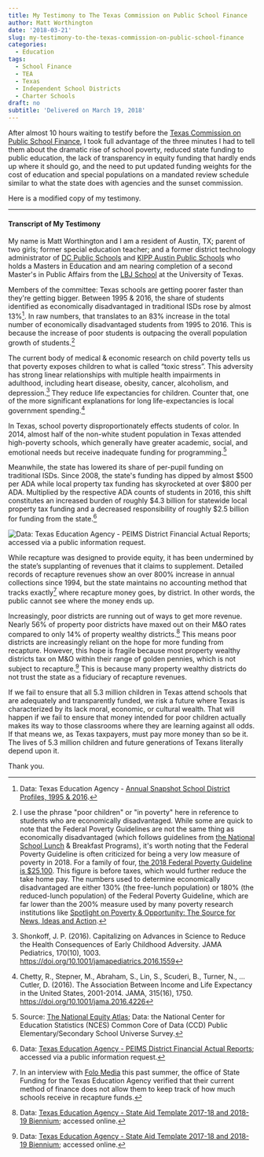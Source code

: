 ```yaml
---
title: My Testimony to The Texas Commission on Public School Finance
author: Matt Worthington
date: '2018-03-21'
slug: my-testimony-to-the-texas-commission-on-public-school-finance
categories:
  - Education
tags:
  - School Finance
  - TEA
  - Texas
  - Independent School Districts
  - Charter Schools
draft: no
subtitle: 'Delivered on March 19, 2018'
---
```


After almost 10 hours waiting to testify before the [Texas Commission on Public School Finance](https://tea.texas.gov/schoolfinancecommission/), I took full advantage of the three minutes I had to tell them about the dramatic rise of school poverty, reduced state funding to public education, the lack of transparency in equity funding that hardly ends up where it should go, and the need to put updated funding weights for the cost of education and special populations on a mandated review schedule similar to what the state does with agencies and the sunset commission.

<!--more-->
Here is a modified copy of my testimony.

***

#### Transcript of My Testimony

My name is Matt Worthington and I am a resident of Austin, TX; parent of two girls; former special education teacher; and a former district technology administrator of [DC Public Schools](https://dcps.dc.gov) and [KIPP Austin Public Schools](http://www.kippaustin.org) who holds a Masters in Education and am nearing completion of a second Master's in Public Affairs from the [LBJ School](https://lbj.utexas.edu) at the University of Texas. 

Members of the committee: Texas schools are getting poorer faster than they're getting bigger. Between 1995 & 2016, the share of students identified as economically disadvantaged in traditional ISDs rose by almost 13%[^1]. In raw numbers, that translates to an 83% increase in the total number of economically disadvantaged students from 1995 to 2016. This is because the increase of poor students is outpacing the overall population growth of students.[^2]


The current body of medical & economic research on child poverty tells us that poverty exposes children to what is called “toxic stress”. This adversity has strong linear relationships with multiple health impairments in adulthood, including heart disease, obesity, cancer, alcoholism, and depression.[^3] They reduce life expectancies for children. Counter that, one of the more significant explanations for long life-expectancies is local government spending.[^4]

In Texas, school poverty disproportionately effects students of color. In 2014, almost half of the non-white student population in Texas attended high-poverty schools, which generally have greater academic, social, and emotional needs but receive inadequate funding for programming.[^5] 

Meanwhile, the state has lowered its share of per-pupil funding on traditional ISDs. Since 2008, the state's funding has dipped by almost $500 per ADA while local property tax funding has skyrocketed at over $800 per ADA. Multiplied by the respective ADA counts of students in 2016, this shift constitutes an increased burden of roughly $4.3 billion for statewide local property tax funding and a decreased responsibility of roughly $2.5 billion for funding from the state.[^6]

![Data: [Texas Education Agency - PEIMS District Financial Actual Reports](https://tea.texas.gov/financialstandardreports/); accessed via a public information request.](/post/2018-03-21-my-testimony-to-the-texas-commission-on-public-school-finance_files/perstudentrevenuehistory.png)
<!-- <img src="/post/2018-03-21-my-testimony-to-the-texas-commission-on-public-school-finance_files/perstudentrevenues.png" width="100%" /> -->

While recapture was designed to provide equity, it has been undermined by the state’s supplanting of revenues that it claims to supplement. Detailed records of recapture revenues show an over 800% increase in annual collections since 1994, but the state maintains no accounting method that tracks exactly[^7] where recapture money goes, by district. In other words, the public cannot see where the money ends up.

Increasingly, poor districts are running out of ways to get more revenue. Nearly 56% of property poor districts have maxed out on their M&O rates compared to only 14% of property wealthy districts.[^8] This means poor districts are increasingly reliant on the hope for more funding from recapture. However, this hope is fragile because most property wealthy districts tax on M&O within their range of golden pennies, which is not subject to recapture.[^9] This is because many property wealthy districts do not trust the state as a fiduciary of recapture revenues.

If we fail to ensure that all 5.3 million children in Texas attend schools that are adequately and transparently funded, we risk a future where Texas is characterized by its lack moral, economic, or cultural wealth. That will happen if we fail to ensure that money intended for poor children actually makes its way to those classrooms where they are learning against all odds. 
If that means we, as Texas taxpayers, must pay more money than so be it. The lives of 5.3 million children and future generations of Texans literally depend upon it.  
  
Thank you.

[^1]: Data: Texas Education Agency - [Annual Snapshot School District Profiles, 1995 & 2016](https://rptsvr1.tea.texas.gov/perfreport/snapshot/index_old.html).

[^2]: I use the phrase "poor children" or "in poverty" here in reference to students who are economically disadvantaged. While some are quick to note that the Federal Poverty Guidelines are not the same thing as economically disadvantaged (which follows guidelines from [the National School Lunch](https://www.federalregister.gov/documents/2017/04/10/2017-07043/child-nutrition-programs-income-eligibility-guidelines) & Breakfast Programs), it's worth noting that the Federal Poverty Guideline is often criticized for being a very low measure of poverty in 2018. For a family of four, [the 2018 Federal Poverty Guideline is $25,100](https://www.federalregister.gov/documents/2018/01/18/2018-00814/annual-update-of-the-hhs-poverty-guidelines). This figure is before taxes, which would further reduce the take home pay. The numbers used to determine economically disadvantaged are either 130% (the free-lunch population) or 180% (the reduced-lunch population) of the Federal Poverty Guideline, which are far lower than the 200% measure used by many poverty research institutions like [Spotlight on Poverty & Opportunity: The Source for News, Ideas and Action](https://spotlightonpoverty.org). 

[^3]: Shonkoff, J. P. (2016). Capitalizing on Advances in Science to Reduce the Health Consequences of Early Childhood Adversity. JAMA Pediatrics, 170(10), 1003. https://doi.org/10.1001/jamapediatrics.2016.1559

[^4]: Chetty, R., Stepner, M., Abraham, S., Lin, S., Scuderi, B., Turner, N., … Cutler, D. (2016). The Association Between Income and Life Expectancy in the United States, 2001-2014. JAMA, 315(16), 1750. https://doi.org/10.1001/jama.2016.4226

[^5]: Source: [The National Equity Atlas](http://nationalequityatlas.org/indicators/School_poverty/Trend:35536/Texas/false/School_type:All_public_schools/); Data: the National Center for Education Statistics (NCES) Common Core of Data (CCD) Public Elementary/Secondary School Universe Survey. 

[^6]: Data: [Texas Education Agency - PEIMS District Financial Actual Reports](https://tea.texas.gov/financialstandardreports/); accessed via a public information request.

[^7]: In an interview with [Folo Media](https://www.folomedia.org/about/) this past summer, the office of State Funding for the Texas Education Agency verified that their current method of finance does not allow them to keep track of how much schools receive in recapture funds.

[^8]: Data: [Texas Education Agency - State Aid Template 2017-18 and 2018-19 Biennium](https://tea.texas.gov/financialstandardreports/); accessed online.

[^9]: Data: [Texas Education Agency - State Aid Template 2017-18 and 2018-19 Biennium](https://tea.texas.gov/financialstandardreports/); accessed online.
